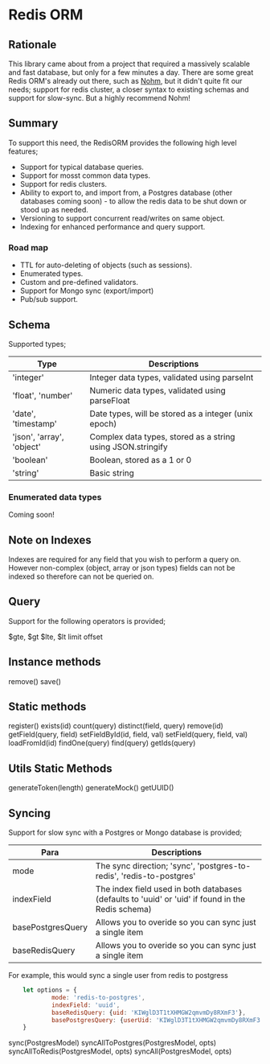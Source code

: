 # Redis ORM

## Rationale

This library came about from a project that required a massively scalable and fast database, but only for a few minutes a day. There are some great Redis ORM's already out there, such as [Nohm](https://github.com/maritz/nohm), but it didn't quite fit our needs; support for redis cluster, a closer syntax to existing schemas and support for slow-sync. But a highly recommend Nohm!

## Summary

To support this need, the RedisORM provides the following high level features;

* Support for typical database queries.
* Support for mosst common data types.
* Support for redis clusters.
* Ability to export to, and import from, a Postgres database (other databases coming soon) - to allow the redis data to be shut down or stood up as needed.
* Versioning to support concurrent read/writes on same object.
* Indexing for enhanced performance and query support.

### Road map

* TTL for auto-deleting of objects (such as sessions).
* Enumerated types.
* Custom and pre-defined validators.
* Support for Mongo sync (export/import)
* Pub/sub support.

## Schema 

Supported types;

| Type                      | Descriptions  |
|---------------------------|---------------------------------------------------------|
| 'integer'                 | Integer data types, validated using parseInt  |
| 'float', 'number'         | Numeric data types, validated using parseFloat |
| 'date', 'timestamp'       | Date types, will be stored as a integer (unix epoch)   |
| 'json', 'array', 'object' | Complex data types, stored as a string using JSON.stringify |
| 'boolean'                 | Boolean, stored as a 1 or 0 |
| 'string'                  | Basic string |

### Enumerated data types

Coming soon!

## Note on Indexes

Indexes are required for any field that you wish to perform a query on. However non-complex (object, array or json types) fields 
can not be indexed so therefore can not be queried on.

## Query

Support for the following operators is provided;

$gte, $gt
$lte, $lt
limit
offset

## Instance methods

remove()
save()

## Static methods

register()
exists(id)
count(query)
distinct(field, query)
remove(id)
getField(query, field)
setFieldById(id, field, val)
setField(query, field, val)
loadFromId(id)
findOne(query)
find(query)
getIds(query)

## Utils Static Methods

generateToken(length)
generateMock()
getUUID()

## Syncing

Support for slow sync with a Postgres or Mongo database is provided;

| Para                  | Descriptions  |
|-----------------------|---------------------------------------------------------|
| mode                  | The sync direction; 'sync', 'postgres-to-redis', 'redis-to-postgres'  |
| indexField            | The index field used in both databases (defaults to 'uuid' or 'uid' if found in the Redis schema) |
| basePostgresQuery     | Allows you to overide so you can sync just a single item   |
| baseRedisQuery        | Allows you to overide so you can sync just a single item |

For example, this would sync a single user from redis to postgress

```js
    let options = {
            mode: 'redis-to-postgres',
            indexField: 'uuid',
            baseRedisQuery: {uid: 'KIWglD3T1tXHMGW2qmvmDy8RXmF3'},
            basePostgresQuery: {userUid: 'KIWglD3T1tXHMGW2qmvmDy8RXmF3'}   
    }
```

sync(PostgresModel)
syncAllToPostgres(PostgresModel, opts)
syncAllToRedis(PostgresModel, opts)
syncAll(PostgresModel, opts)